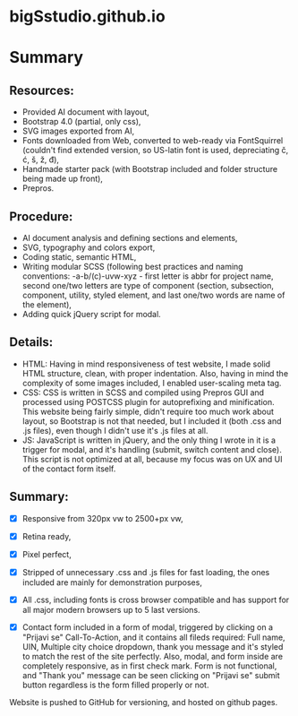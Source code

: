 # bigSstudio.github.io

# Summary

## Resources:
 - Provided AI document with layout,
 - Bootstrap 4.0 (partial, only css),
 - SVG images exported from AI,
 - Fonts downloaded from Web, converted to web-ready via FontSquirrel (couldn't find extended version, so US-latin font is used, depreciating č, ć, š, ž, đ),
 - Handmade starter pack (with Bootstrap included and folder structure being made up front),
 - Prepros.

## Procedure:

 - AI document analysis and defining sections and elements,
 - SVG, typography and colors export,
 - Coding static, semantic HTML,
 - Writing modular SCSS (following best practices and naming conventions:
  -a-b/(c)-uvw-xyz - first letter is abbr for project name, second one/two letters are type of component (section, subsection, component, utility, styled element, and last one/two words are name of the element),
 - Adding quick jQuery script for modal.

## Details:

 - HTML: Having in mind responsiveness of test website, I made solid HTML structure, clean, with proper indentation. Also, having in mind the complexity of some images included, I enabled user-scaling meta tag.
 - CSS: CSS is written in SCSS and compiled using Prepros GUI and processed using POSTCSS plugin for autoprefixing and minification. This website being fairly simple, didn't require too much work about layout, so Bootstrap is not that needed, but I included it (both .css and .js files), even though I didn't use it's .js files at all.
 - JS: JavaScript is written in jQuery, and the only thing I wrote in it is a trigger for modal, and it's handling (submit, switch content and close). This script is not optimized at all, because my focus was on UX and UI of the contact form itself.

## Summary:

 - [x] Responsive from 320px vw to 2500+px vw,
 - [x] Retina ready,
 - [x] Pixel perfect,
 - [x] Stripped of unnecessary .css and .js files for fast loading, the ones included are mainly for demonstration purposes,
 - [x] All .css, including fonts is cross browser compatible and has support for all major modern browsers up to 5 last versions.
 - [x] Contact form included in a form of modal, triggered by clicking on a "Prijavi se" Call-To-Action, and it contains all fileds required: Full name, UIN, Multiple city choice dropdown, thank you message and it's styled to match the rest of the site perfectly. Also, modal, and form inside are completely responsive, as in first check mark.
Form is not functional, and "Thank you" message can be seen clicking on "Prijavi se" submit button regardless is the form filled properly or not.


Website is pushed to GitHub for versioning, and hosted on github pages.
